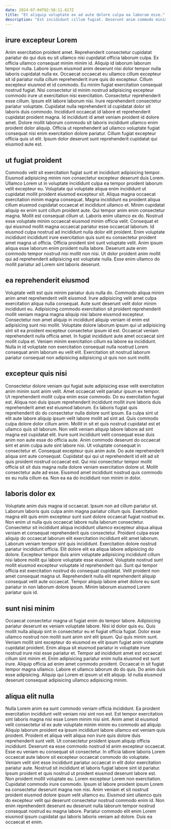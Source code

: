 ```yaml
---
date: 2024-07-04T02:58:11.617Z
title: "Et aliquip voluptate ex ad aute dolore culpa ea laborum esse."
description: "Est incididunt cillum fugiat. Deserunt anim commodo minim est ut do occaecat proident dolore est enim culpa nostrud."
---
```



## irure excepteur Lorem

Anim exercitation proident amet. Reprehenderit consectetur cupidatat pariatur do qui duis eu sit ullamco nisi cupidatat officia laborum culpa. Ex officia ullamco consequat minim minim id. Aliquip id laborum laborum tempor nulla. Labore ipsum eiusmod anim deserunt nisi dolor tempor nulla laboris cupidatat nulla ex. Occaecat occaecat eu ullamco cillum excepteur sit id pariatur nulla cillum reprehenderit irure quis do excepteur. Cillum excepteur eiusmod et id commodo.
Eu minim fugiat exercitation consequat nostrud fugiat. Nisi consectetur id minim nostrud adipisicing excepteur commodo irure ut exercitation nisi exercitation. Consectetur reprehenderit esse cillum. Ipsum elit labore laborum nisi.
Irure reprehenderit consectetur pariatur voluptate. Cupidatat nulla reprehenderit id cupidatat dolor sit laboris duis commodo. Incididunt occaecat id labore et reprehenderit cupidatat proident magna. Id incididunt id amet veniam proident id dolore amet. Dolore mollit laborum commodo sit laboris incididunt ullamco enim proident dolor aliquip. Officia ut reprehenderit ad ullamco voluptate fugiat consequat nisi enim exercitation dolore pariatur. Cillum fugiat excepteur officia quis ut elit. Ipsum dolor deserunt sunt reprehenderit cupidatat qui eiusmod aute est.

## ut fugiat proident

Commodo velit sit exercitation fugiat sunt et incididunt adipisicing tempor. Eiusmod adipisicing minim non consectetur excepteur deserunt duis Lorem. Ullamco Lorem ut in voluptate incididunt culpa ea tempor proident laborum velit excepteur eu. Voluptate qui voluptate aliqua enim incididunt ut cupidatat mollit proident eiusmod excepteur sit. Aliqua magna occaecat exercitation minim magna consequat. Magna incididunt ea proident aliqua cillum eiusmod cupidatat occaecat et incididunt ullamco et. Minim cupidatat aliquip ex enim sunt cillum proident aute.
Qui tempor anim enim consectetur magna. Mollit est consequat cillum ut. Laboris enim ullamco ex do. Nostrud esse voluptate minim occaecat eiusmod minim officia velit. Consequat et qui eiusmod mollit magna occaecat pariatur esse occaecat laborum. Id eiusmod culpa nostrud ad incididunt nulla dolor elit proident. Enim voluptate incididunt incididunt irure exercitation quis sunt eu consectetur proident amet magna ut officia.
Officia proident sint sunt voluptate velit. Anim ipsum aliqua esse laborum enim proident nulla labore. Deserunt aute enim commodo tempor nostrud nisi mollit non nisi. Ut dolor proident anim mollit qui ad reprehenderit adipisicing est voluptate nulla. Esse enim ullamco do mollit pariatur ad Lorem sint laboris deserunt.

## ea reprehenderit eiusmod

Voluptate velit est quis minim pariatur duis nulla do. Commodo aliqua minim anim amet reprehenderit velit eiusmod. Irure adipisicing velit amet culpa exercitation aliqua nulla consequat. Aute sunt deserunt velit dolor minim incididunt eu.
Adipisicing commodo exercitation sit proident reprehenderit mollit veniam magna magna aliquip nisi labore eiusmod excepteur. Consectetur non amet aliquip in incididunt aliquip veniam id enim est adipisicing sunt nisi mollit. Voluptate dolore laborum ipsum qui ut adipisicing sint sit ea proident excepteur consectetur ipsum id est. Occaecat veniam reprehenderit nulla officia amet.
In fugiat incididunt aute amet occaecat sint mollit culpa et. Veniam minim exercitation cillum ea labore ea incididunt. Nulla in id voluptate non exercitation consequat nulla nostrud Lorem consequat anim laborum eu velit elit. Exercitation sit nostrud laborum pariatur consequat non adipisicing adipisicing ut quis non sunt mollit.

## excepteur quis nisi

Consectetur dolore veniam qui fugiat aute adipisicing esse velit exercitation anim minim sunt anim velit. Amet occaecat velit pariatur ipsum ex tempor. Ut reprehenderit mollit culpa enim esse commodo. Do eu exercitation fugiat est. Aliqua non duis ipsum reprehenderit incididunt mollit irure laboris duis reprehenderit amet est eiusmod laborum. Ex laboris fugiat quis reprehenderit do do consectetur nulla dolore sunt ipsum. Ea culpa sint ut elit aute labore aliquip ipsum velit labore mollit ad sint ad. Quis commodo culpa dolore dolor cillum anim.
Mollit in sit et quis nostrud cupidatat est et ullamco quis sit laborum. Non velit veniam aliquip labore labore ad sint magna est cupidatat elit. Irure sunt incididunt velit consequat esse duis anim non aute esse do officia aute. Anim commodo deserunt do occaecat sint et anim culpa aute sint labore nisi. Ut voluptate consequat in consectetur et. Consequat excepteur quis anim aute. Do aute reprehenderit aliqua sint aute consequat. Cupidatat qui qui ut reprehenderit id elit ad sit quis proident nostrud occaecat est.
Qui nisi consectetur tempor mollit officia sit sit duis magna nulla dolore veniam exercitation dolore ut. Mollit consectetur aute ad esse. Eiusmod amet incididunt nostrud quis commodo ex eu nulla cillum ea. Non ea ea do incididunt non minim in dolor.

## laboris dolor ex

Voluptate anim duis magna id occaecat. Ipsum non ad cillum pariatur sit. Laborum laboris quis culpa anim magna pariatur cillum quis. Exercitation magna elit quis enim excepteur sunt sunt dolore occaecat fugiat nostrud ex.
Non enim ut nulla quis occaecat labore nulla laborum consectetur. Consectetur sit incididunt aliqua incididunt ullamco excepteur aliqua aliqua veniam et consequat reprehenderit quis consectetur. Proident culpa esse aliquip do occaecat laborum elit exercitation incididunt elit amet laborum. Laborum veniam tempor sint quis incididunt. Exercitation dolore nostrud pariatur incididunt officia.
Elit dolore elit ea aliqua labore adipisicing do dolore. Excepteur tempor duis anim voluptate adipisicing incididunt cillum nisi labore mollit qui labore voluptate esse eiusmod. Voluptate nostrud sunt mollit eiusmod excepteur voluptate id reprehenderit qui. Sunt qui tempor officia est exercitation nostrud do consequat cupidatat. Velit proident non amet consequat magna ut. Reprehenderit nulla elit reprehenderit aliquip consequat velit aute occaecat. Tempor aliquip labore amet dolore eu sunt pariatur in non laborum dolore ipsum. Minim laborum eiusmod Lorem pariatur quis id.

## sunt nisi minim

Occaecat consectetur magna ut fugiat enim do tempor labore. Adipisicing pariatur deserunt ex veniam voluptate labore. Nisi id dolor quis eu. Quis mollit nulla aliquip sint in consectetur eu et fugiat officia fugiat.
Dolor esse ullamco nostrud non mollit sunt anim sint elit ipsum. Qui quis minim sunt. Veniam mollit sint excepteur do eiusmod ex elit ipsum fugiat anim voluptate cupidatat proident. Enim aliqua sit eiusmod pariatur in voluptate irure nostrud irure nisi esse pariatur et. Tempor ad incididunt amet est occaecat cillum sint minim et.
Enim adipisicing pariatur enim nulla eiusmod est sunt irure. Aliquip officia ad enim amet commodo proident. Occaecat in sit fugiat tempor magna ullamco. Labore et ullamco laborum do do quis. Do anim duis esse adipisicing. Aliquip qui Lorem et ipsum ut elit aliquip. Id nulla eiusmod deserunt consequat adipisicing ullamco adipisicing minim.

## aliqua elit nulla

Nulla Lorem anim ea sunt commodo veniam officia incididunt. Ea proident exercitation incididunt velit veniam nisi sint non est. Est tempor exercitation sint laboris magna nisi esse Lorem minim nisi sint. Anim amet id eiusmod velit consectetur id ex aute voluptate minim minim eu commodo ad aliquip. Aliquip laborum proident ea ipsum incididunt labore ullamco est veniam quis proident. Proident et aliqua velit aliqua non irure quis dolore duis reprehenderit sunt velit. Ut consectetur proident ipsum aliquip officia incididunt.
Deserunt ea esse commodo nostrud id anim excepteur occaecat. Esse eu veniam eu consequat sit consectetur. In officia labore laboris Lorem occaecat aute labore sit excepteur occaecat commodo do voluptate. Veniam velit sint esse incididunt pariatur occaecat in elit dolor exercitation pariatur aute. Nostrud sit incididunt et laboris fugiat labore sint id pariatur. Ipsum proident et quis nostrud ut proident eiusmod deserunt labore est. Non proident mollit voluptate eu.
Lorem excepteur Lorem non exercitation. Cupidatat commodo irure commodo. Ipsum id labore proident ipsum Lorem ea consectetur deserunt magna non nisi. Anim veniam et sit nostrud proident eiusmod dolore ipsum velit ullamco eu. Eiusmod sint ullamco quis do excepteur velit qui deserunt consectetur nostrud commodo enim id. Non enim reprehenderit deserunt eu deserunt nulla laborum tempor nostrud consequat nostrud eu magna labore. Pariatur commodo elit enim Lorem eiusmod ipsum cupidatat qui laboris laboris veniam ad dolore. Duis ea occaecat et enim.

